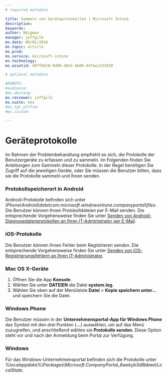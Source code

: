 ```yaml
---
# required metadata

title: Sammeln von Geräteprotokollen | Microsoft Intune
description:
keywords:
author: Nbigman
manager: jeffgilb
ms.date: 06/01/2016
ms.topic: article
ms.prod:
ms.service: microsoft-intune
ms.technology:
ms.assetid: d97fb610-9d88-40e5-bb06-447eec533630

# optional metadata

#ROBOTS:
#audience:
#ms.devlang:
ms.reviewer: jeffgilb
ms.suite: ems
#ms.tgt_pltfrm:
#ms.custom:

---
```


# Geräteprotokolle

Im Rahmen der Problembehandlung empfiehlt es sich, die Protokolle der Benutzergeräte zu erfassen und zu sammeln. Im Folgenden finden Sie Anleitungen zum Sammeln dieser Protokolle. In der Regel benötigen Sie Zugriff auf die jeweiligen Geräte, oder Sie müssen die Benutzer bitten, dass sie die Protokolle sammeln und Ihnen senden. 

### Protokollspeicherort in Android
Android-Protokolle befinden sich unter *<Android Device>\Phone\Android\data\com.microsoft.windowsintune.companyportal\files*. Die Benutzer können Ihnen Protokolldateien per E-Mail senden. Die entsprechende Vorgehensweise finden Sie unter [Senden von Android-Diagnosedatenprotokollen an Ihren IT-Administrator per E-Mail](/intune/enduser/send-diagnostic-data-logs-to-your-it-administrator-using-email-android).

### iOS-Protokolle

Die Benutzer können Ihnen Fehler beim Registrieren senden. Die entsprechende Vorgehensweise finden Sie unter [Senden von iOS-Registrierungsfehlern an Ihren IT-Administrator](/intune/enduser/send-errors-to-your-it-admin-ios).

### Mac OS X-Geräte

1. Öffnen Sie die App **Konsole**.
2. Wählen Sie unter **DATEIEN** die Datei **system.log**.
3. Wählen Sie oben auf der Menüleiste **Datei** > **Kopie speichern unter…** und speichern Sie die Datei.

### Windows Phone

Die Benutzer müssen in der **Unternehmensportal-App für Windows Phone** das Symbol mit den drei Punkten (**…**) auswählen, um auf das Menü zuzugreifen, und anschließend wählen sie **Protokolle senden**. Diese Option steht vor und nach der Anmeldung beim Portal zur Verfügung.

### Windows

Für das Windows-Unternehmensportal befinden sich die Protokolle unter *%localappdata%\Packages\Microsoft.CompanyPortal_8wekyb3d8bbwe\LocalState*.


<!--HONumber=Jun16_HO1-->


